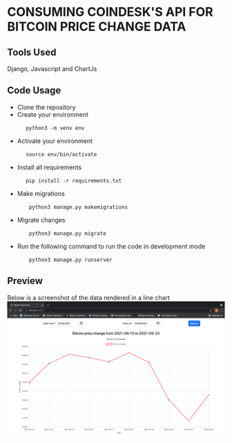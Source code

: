 # CONSUMING COINDESK'S API FOR BITCOIN PRICE CHANGE DATA

## Tools Used
Django, Javascript and ChartJs

## Code Usage
- Clone the repository
- Create your environment 
 ```shell
       python3 -m venv env
 ```
 - Activate your environment 
 ```shell
       source env/bin/activate
 ```
 - Install all requirements
 ```shell
       pip install -r requirements.txt
 ```
 - Make migrations
```shell
       python3 manage.py makemigrations
 ```
 - Migrate changes
```shell
       python3 manage.py migrate
 ```
 - Run the following command to run the code in development mode
```shell
       python3 manage.py runserver
 ```
## Preview
Below is a screenshot of the data rendered in a line chart
<br>
<img src="./static/images/Screenshot.png"> 



